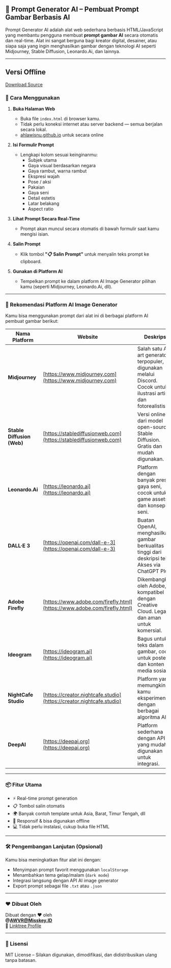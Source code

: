 ## 🎨 Prompt Generator AI – Pembuat Prompt Gambar Berbasis AI

Prompt Generator AI adalah alat web sederhana berbasis HTML/JavaScript yang membantu pengguna membuat **prompt gambar AI** secara otomatis dan real-time. Alat ini sangat berguna bagi kreator digital, desainer, atau siapa saja yang ingin menghasilkan gambar dengan teknologi AI seperti Midjourney, Stable Diffusion, Leonardo.Ai, dan lainnya.

---
## Versi Offline 
[Download Source](https://raw.githubusercontent.com/ahlawisnu/ahlawisnu.github.io/refs/heads/main/PROMPTBuilderOffline.Html) 

### 🔧 Cara Menggunakan

1. **Buka Halaman Web**
   - Buka file `index.html` di browser kamu.
   - Tidak perlu koneksi internet atau server backend — semua berjalan secara lokal.
   - [ahlawisnu.github.io](https://ahlawisnu.github.io) untuk secara online 
2. **Isi Formulir Prompt**
   - Lengkapi kolom sesuai keinginanmu:
     - Subjek utama
     - Gaya visual berdasarkan negara
     - Gaya rambut, warna rambut
     - Ekspresi wajah
     - Pose / aksi
     - Pakaian
     - Gaya seni
     - Detail estetis
     - Latar belakang
     - Aspect ratio

3. **Lihat Prompt Secara Real-Time**
   - Prompt akan muncul secara otomatis di bawah formulir saat kamu mengisi isian.

4. **Salin Prompt**
   - Klik tombol **"📋 Salin Prompt"** untuk menyalin teks prompt ke clipboard.

5. **Gunakan di Platform AI**
   - Tempelkan prompt ke dalam platform AI Image Generator pilihan kamu (seperti Midjourney, Leonardo.Ai, dll).

---

### 🧠 Rekomendasi Platform AI Image Generator

Kamu bisa menggunakan prompt dari alat ini di berbagai platform AI pembuat gambar berikut:

| Nama Platform | Website | Deskripsi |
|---------------|---------|-----------|
| **Midjourney** | [https://www.midjourney.com](https://www.midjourney.com) | Salah satu AI art generator terpopuler, digunakan melalui Discord. Cocok untuk ilustrasi artistik dan fotorealistis. |
| **Stable Diffusion (Web)** | [https://stablediffusionweb.com](https://stablediffusionweb.com) | Versi online dari model open-source Stable Diffusion. Gratis dan mudah digunakan. |
| **Leonardo.Ai** | [https://leonardo.ai](https://leonardo.ai) | Platform dengan banyak preset gaya seni, cocok untuk game assets dan konsep seni. |
| **DALL·E 3** | [https://openai.com/dall-e-3](https://openai.com/dall-e-3) | Buatan OpenAI, menghasilkan gambar berkualitas tinggi dari deskripsi teks. Akses via ChatGPT Plus. |
| **Adobe Firefly** | [https://www.adobe.com/firefly.html](https://www.adobe.com/firefly.html) | Dikembangkan oleh Adobe, kompatibel dengan Creative Cloud. Legal dan aman untuk komersial. |
| **Ideogram** | [https://ideogram.ai](https://ideogram.ai) | Bagus untuk teks dalam gambar, cocok untuk poster dan konten media sosial. |
| **NightCafe Studio** | [https://creator.nightcafe.studio](https://creator.nightcafe.studio) | Platform yang memungkinkan kamu eksperimen dengan berbagai algoritma AI. |
| **DeepAI** | [https://deepai.org](https://deepai.org) | Platform sederhana dengan API yang mudah digunakan untuk integrasi. |
---

### 📦 Fitur Utama

- ⚡ Real-time prompt generation
- 📋 Tombol salin otomatis
- 🌍 Banyak contoh template untuk Asia, Barat, Timur Tengah, dll
- 📱 Responsif & bisa digunakan offline
- 💻 Tidak perlu instalasi, cukup buka file HTML

---

### 🛠️ Pengembangan Lanjutan (Opsional)

Kamu bisa meningkatkan fitur alat ini dengan:

- Menyimpan prompt favorit menggunakan `localStorage`
- Menambahkan tema gelap/malam (`dark mode`)
- Integrasi langsung dengan API AI image generator
- Export prompt sebagai file `.txt` atau `.json`

---

### ❤️ Dibuat Oleh

Dibuat dengan ❤️ oleh  
**@AWVR@Misskey.ID**  
🔗 [Linktree Profile](https://linktr.ee/ahladigital)

---

### 📄 Lisensi

MIT License – Silakan digunakan, dimodifikasi, dan didistribusikan ulang tanpa batasan.

